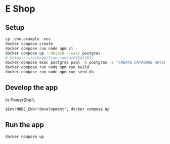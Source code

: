 # E Shop

## Setup

```sh
cp .env.example .env
docker compose create
docker compose run node npm ci
docker compose up --detach --wait postgres
# https://stackoverflow.com/a/66541303/
docker compose exec postgres psql -U postgres -c "CREATE DATABASE metabase"
docker compose run node npm run build
docker compose run node npm run seed-db
```

## Develop the app

In PowerShell,

```ps
$Env:NODE_ENV="development"; docker compose up
```

## Run the app

```sh
docker compose up
```
